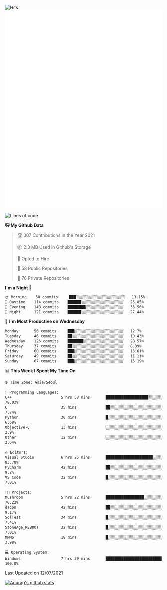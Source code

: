 ![Hits](https://hits.seeyoufarm.com/api/count/incr/badge.svg?url=https%3A%2F%2Fgithub.com%2Fkokose1234&count_bg=%2379C83D&title_bg=%23555555&icon=apple.svg&icon_color=%23E7E7E7&title=hits&edge_flat=false)
<br/>
![Metrics](https://github.com/kokose1234/kokose1234/blob/main/github-metrics.svg)

<!--START_SECTION:waka-->
![Lines of code](https://img.shields.io/badge/From%20Hello%20World%20I%27ve%20Written-13.1%20million%20lines%20of%20code-blue)

**🐱 My Github Data** 

> 🏆 307 Contributions in the Year 2021
 > 
> 📦 2.3 MB Used in Github's Storage 
 > 
> 💼 Opted to Hire
 > 
> 📜 58 Public Repositories 
 > 
> 🔑 78 Private Repositories  
 > 
**I'm a Night 🦉** 

```text
🌞 Morning    58 commits     ███░░░░░░░░░░░░░░░░░░░░░░   13.15% 
🌆 Daytime    114 commits    ██████░░░░░░░░░░░░░░░░░░░   25.85% 
🌃 Evening    148 commits    ████████░░░░░░░░░░░░░░░░░   33.56% 
🌙 Night      121 commits    ██████░░░░░░░░░░░░░░░░░░░   27.44%

```
📅 **I'm Most Productive on Wednesday** 

```text
Monday       56 commits     ███░░░░░░░░░░░░░░░░░░░░░░   12.7% 
Tuesday      46 commits     ██░░░░░░░░░░░░░░░░░░░░░░░   10.43% 
Wednesday    126 commits    ███████░░░░░░░░░░░░░░░░░░   28.57% 
Thursday     37 commits     ██░░░░░░░░░░░░░░░░░░░░░░░   8.39% 
Friday       60 commits     ███░░░░░░░░░░░░░░░░░░░░░░   13.61% 
Saturday     49 commits     ██░░░░░░░░░░░░░░░░░░░░░░░   11.11% 
Sunday       67 commits     ███░░░░░░░░░░░░░░░░░░░░░░   15.19%

```


📊 **This Week I Spent My Time On** 

```text
⌚︎ Time Zone: Asia/Seoul

💬 Programming Languages: 
C++                      5 hrs 58 mins       ███████████████████░░░░░░   78.03% 
C                        35 mins             ██░░░░░░░░░░░░░░░░░░░░░░░   7.74% 
Python                   30 mins             █░░░░░░░░░░░░░░░░░░░░░░░░   6.68% 
Objective-C              13 mins             ░░░░░░░░░░░░░░░░░░░░░░░░░   2.9% 
Other                    12 mins             ░░░░░░░░░░░░░░░░░░░░░░░░░   2.64%

🔥 Editors: 
Visual Studio            6 hrs 25 mins       █████████████████████░░░░   83.78% 
PyCharm                  42 mins             ██░░░░░░░░░░░░░░░░░░░░░░░   9.2% 
VS Code                  32 mins             █░░░░░░░░░░░░░░░░░░░░░░░░   7.01%

🐱‍💻 Projects: 
Mushroom                 5 hrs 22 mins       █████████████████░░░░░░░░   70.22% 
dacon                    42 mins             ██░░░░░░░░░░░░░░░░░░░░░░░   9.17% 
SqlTest                  34 mins             █░░░░░░░░░░░░░░░░░░░░░░░░   7.41% 
StoneAge_REBOOT          32 mins             █░░░░░░░░░░░░░░░░░░░░░░░░   7.01% 
MNMS                     18 mins             █░░░░░░░░░░░░░░░░░░░░░░░░   3.98%

💻 Operating System: 
Windows                  7 hrs 39 mins       █████████████████████████   100.0%

```


 Last Updated on 12/07/2021
<!--END_SECTION:waka-->

[![Anurag's github stats](https://github-readme-stats.vercel.app/api?username=kokose1234&theme=dracula)](https://github.com/anuraghazra/github-readme-stats)



	
